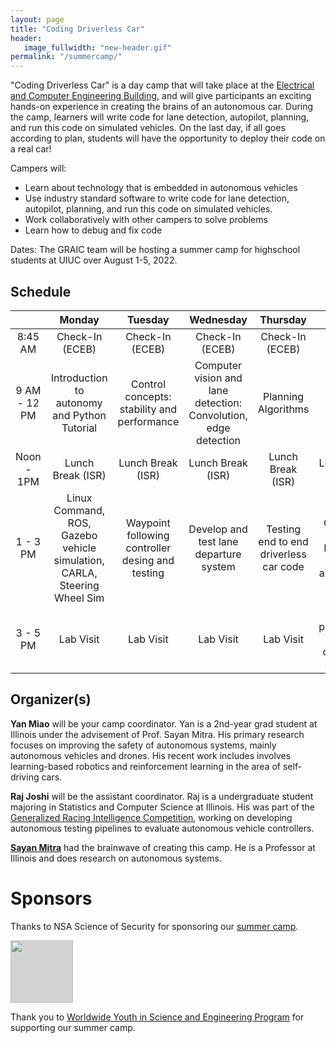 ```yaml
---
layout: page
title: "Coding Driverless Car"
header:
   image_fullwidth: "new-header.gif"
permalink: "/summercamp/"
---
```


"Coding Driverless Car" is a day camp that will take place at the [Electrical and Computer Engineering Building](https://ece.illinois.edu/about/buildings/ecebuilding), and will give participants an exciting hands-on experience in creating the brains of an autonomous car. During the camp, learners will write code for lane detection, autopilot, planning, and run this code on simulated vehicles. On the last day, if all goes according to plan, students will have the opportunity to deploy their code on a real car!

Campers will:

* Learn about technology that is embedded in autonomous vehicles
* Use industry standard software to write code for lane detection, autopilot, planning, and run this code on simulated vehicles.
* Work collaboratively with other campers to solve problems
* Learn how to debug and fix code

Dates: The GRAIC team will be hosting a summer camp for highschool students at UIUC over August 1-5, 2022.

## Schedule

|  | Monday | Tuesday | Wednesday | Thursday | Friday |
|:---:|:---:|:---:|:---:|:---:|:---:|
| 8:45 AM | Check-In (ECEB) | Check-In (ECEB) | Check-In (ECEB) | Check-In (ECEB) | Check-In (Highbay) |
| 9 AM - 12 PM | Introduction to autonomy and Python Tutorial | Control concepts: stability and performance | Computer vision and lane detection: Convolution, edge detection | Planning Algorithms | **High Bay Field Trip**  |
| Noon - 1PM | Lunch Break (ISR) | Lunch Break (ISR) | Lunch Break (ISR) | Lunch Break (ISR) | Lunch Break (iHotel) |
| 1 - 3 PM |  Linux Command, ROS, Gazebo vehicle simulation, CARLA,  Steering Wheel Sim | Waypoint following controller desing and testing | Develop and test lane departure system | Testing end to end driverless car code  | Deploy Code (E.g. Lane Detection) on autonomous vehicle |
|  3 - 5 PM | Lab Visit | Lab Visit | Lab Visit | Lab Visit | Final presentation and camp conclusion ceremony |

## Organizer(s)

**Yan Miao** will be your camp coordinator. Yan is a 2nd-year grad student at Illinois under the advisement of Prof. Sayan Mitra. His primary research focuses on improving the safety of autonomous systems, mainly autonomous vehicles and drones. His recent work includes involves learning-based robotics and reinforcement learning in the area of self-driving cars.

**Raj Joshi** will be the assistant coordinator. Raj is a undergraduate student majoring in Statistics and Computer Science at Illinois. His was part of the [Generalized Racing Intelligence Competition](https://popgri.github.io/Race/), working on developing autonomous testing pipelines to evaluate autonomous vehicle controllers.

**[Sayan Mitra](https://mitras.ece.illinois.edu/)** had the brainwave of creating this camp. He is a Professor at Illinois and does  research on autonomous systems.

# Sponsors

Thanks to NSA Science of Security for sponsoring our [summer camp](https://popgri.github.io/Race/summercamp).

<img style="height: 100px; object-fit: cover; background-color: LightGray;" src="{{site.urlimg}}sos.png">

Thank you to [Worldwide Youth in Science and Engineering Program](https://wyse.engineering.illinois.edu/) for supporting our summer camp.
